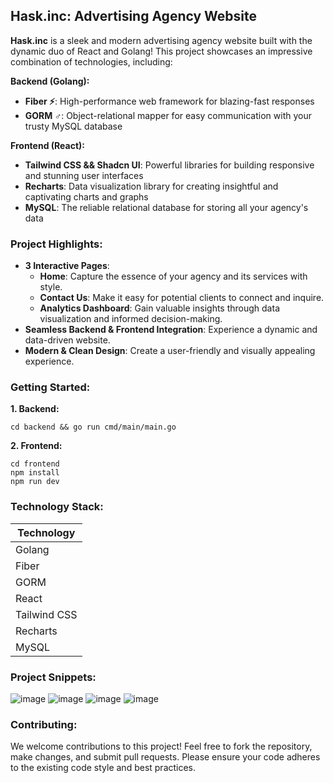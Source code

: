 ## Hask.inc: Advertising Agency Website 

**Hask.inc** is a sleek and modern advertising agency website built with the dynamic duo of React and Golang! This project showcases an impressive combination of technologies, including:

**Backend (Golang):**

* **Fiber ⚡**: High-performance web framework for blazing-fast responses
* **GORM ‍♂️**: Object-relational mapper for easy communication with your trusty MySQL database

**Frontend (React):**

* **Tailwind CSS && Shadcn UI**: Powerful libraries for building responsive and stunning user interfaces
* **Recharts**: Data visualization library for creating insightful and captivating charts and graphs
* **MySQL**:  The reliable relational database for storing all your agency's data

### Project Highlights:

* **3 Interactive Pages**:
    * **Home**: Capture the essence of your agency and its services with style.
    * **Contact Us**: Make it easy for potential clients to connect and inquire.
    * **Analytics Dashboard**: Gain valuable insights through data visualization and informed decision-making.
* **Seamless Backend & Frontend Integration**: Experience a dynamic and data-driven website.
* **Modern & Clean Design**: Create a user-friendly and visually appealing experience.

### Getting Started:

**1. Backend:**

```
cd backend && go run cmd/main/main.go
```

**2. Frontend:**

```
cd frontend
npm install
npm run dev
```

### Technology Stack:

| Technology |
|---|
| Golang | 
| Fiber |
| GORM |
| React |
| Tailwind CSS |
| Recharts |
| MySQL |

### Project Snippets:
![image](https://github.com/sikehish/Advertising-Agency-DBMS/assets/90673701/e2a04e99-2769-4f5b-bd8a-70b2ad561613)
![image](https://github.com/sikehish/Advertising-Agency-DBMS/assets/90673701/f29ef4ea-ad06-4719-93fd-b8addbf2ce9f)
![image](https://github.com/sikehish/Advertising-Agency-DBMS/assets/90673701/eaf2d5fb-107e-4a9b-bc66-50794cf67201)
![image](https://github.com/sikehish/Advertising-Agency-DBMS/assets/90673701/a4277519-d372-42b7-9d26-0d7229e312a1)

### Contributing:

We welcome contributions to this project! Feel free to fork the repository, make changes, and submit pull requests. Please ensure your code adheres to the existing code style and best practices.

